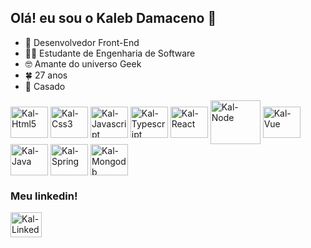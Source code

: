 ## Olá! eu sou o Kaleb Damaceno 🖖

- 🔭 Desenvolvedor Front-End
- 👩‍🎓 Estudante de Engenharia de Software
- 🤓 Amante do universo Geek
- 🍀 27 anos
- 💍 Casado

 <!--
<div align="center">
  <a href="https://github.com/KaalebCG">
  <img height="180em" src="https://github-readme-stats.vercel.app/api?username=KaalebCG&show_icons=true&theme=dark&include_all_commits=true&count_private=true"/>
  <img height="180em" src="https://github-readme-stats.vercel.app/api/top-langs/?username=KaalebCG&layout=compact&langs_count=7&theme=dark"/>
</div>
 -->
  <!--
  <img align="center" alt="Kal-Typescript" height="30" width="40" src="https://cdn.jsdelivr.net/gh/devicons/devicon/icons/typescript/typescript-original.svg" />
 -->
  <div style="display: inline_block">
 
  <img align="center" alt="Kal-Html5" height="50" width="60" src="https://cdn.jsdelivr.net/gh/devicons/devicon/icons/html5/html5-original-wordmark.svg" />
  <img align="center" alt="Kal-Css3" height="50" width="60" src="https://cdn.jsdelivr.net/gh/devicons/devicon/icons/css3/css3-original-wordmark.svg" />
  <img align="center" alt="Kal-Javascript" height="50" width="60" src="https://cdn.jsdelivr.net/gh/devicons/devicon/icons/javascript/javascript-original.svg" />
  <img align="center" alt="Kal-Typescript" height="50" width="60" src="https://cdn.jsdelivr.net/gh/devicons/devicon/icons/typescript/typescript-original.svg" />
  <img align="center" alt="Kal-React" height="50" width="60" src="https://cdn.jsdelivr.net/gh/devicons/devicon/icons/react/react-original-wordmark.svg" />
   <img align="center" alt="Kal-Node" height="70" width="80" src="https://cdn.jsdelivr.net/gh/devicons/devicon/icons/nodejs/nodejs-original-wordmark.svg" />
  <img align="center" alt="Kal-Vue" height="50" width="60" src="https://cdn.jsdelivr.net/gh/devicons/devicon/icons/vuejs/vuejs-original-wordmark.svg" />
  <img align="center" alt="Kal-Java" height="50" width="60" src="https://cdn.jsdelivr.net/gh/devicons/devicon/icons/java/java-original-wordmark.svg" />
  <img align="center" alt="Kal-Spring" height="50" width="60" src="https://cdn.jsdelivr.net/gh/devicons/devicon/icons/spring/spring-original-wordmark.svg" />
  <img align="center" alt="Kal-Mongodb" height="50" width="60" src="https://cdn.jsdelivr.net/gh/devicons/devicon/icons/mongodb/mongodb-original-wordmark.svg" />
 
 ### Meu linkedin! 
 
 <a href="https://www.linkedin.com/in/kaleb-damaceno/"/> <img align="center" alt="Kal-Linkedin" height="40" width="50" src="https://cdn.jsdelivr.net/gh/devicons/devicon/icons/linkedin/linkedin-original.svg" /> </a>

</div>
  
  ##
  
